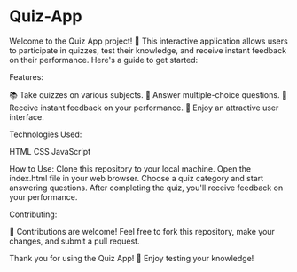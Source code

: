 # Quiz-App
Welcome to the Quiz App project! 🎉 This interactive application allows users to participate in quizzes, test their knowledge, and receive instant feedback on their performance. Here's a guide to get started:

Features:

📚 Take quizzes on various subjects.
🧠 Answer multiple-choice questions.
📝 Receive instant feedback on your performance.
🎨 Enjoy an attractive user interface.

Technologies Used:

HTML
CSS
JavaScript

How to Use:
Clone this repository to your local machine.
Open the index.html file in your web browser.
Choose a quiz category and start answering questions.
After completing the quiz, you'll receive feedback on your performance.

Contributing:

🌟 Contributions are welcome! Feel free to fork this repository, make your changes, and submit a pull request.

Thank you for using the Quiz App! 🚀 Enjoy testing your knowledge!
